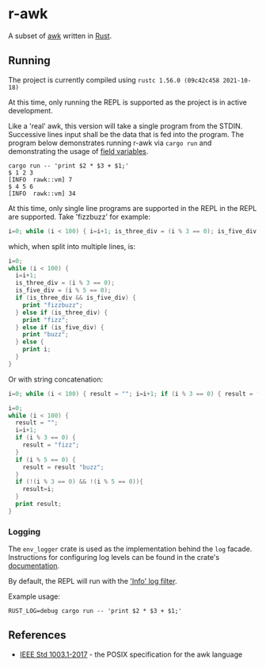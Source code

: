 # r-awk

A subset of [awk](https://en.wikipedia.org/wiki/AWK) written in [Rust](https://www.rust-lang.org/).

## Running
The project is currently compiled using `rustc 1.56.0 (09c42c458 2021-10-18)`

At this time, only running the REPL is supported as the project is in active development.

Like a 'real' awk, this version will take a single program from the STDIN. Successive lines input
shall be the data that is fed into the program. The program below demonstrates running r-awk via
`cargo run` and demonstrating the usage of 
[field variables](https://www.gnu.org/software/gawk/manual/gawk.html#Fields).

```commandline
cargo run -- 'print $2 * $3 + $1;'
$ 1 2 3
[INFO  rawk::vm] 7
$ 4 5 6
[INFO  rawk::vm] 34
```

At this time, only single line programs are supported in the REPL in the REPL are supported. Take 
'fizzbuzz' for example:
```awk
i=0; while (i < 100) { i=i+1; is_three_div = (i % 3 == 0); is_five_div = (i % 5 == 0); if (is_three_div && is_five_div) { print "fizzbuzz"; } else if (is_three_div) { print "fizz"; } else if (is_five_div) { print "buzz"; } else { print i; }}
```
which, when split into multiple lines, is:
```awk
i=0; 
while (i < 100) {
  i=i+1;
  is_three_div = (i % 3 == 0);
  is_five_div = (i % 5 == 0);
  if (is_three_div && is_five_div) { 
    print "fizzbuzz"; 
  } else if (is_three_div) { 
    print "fizz"; 
  } else if (is_five_div) { 
    print "buzz"; 
  } else {
    print i;
  }
}
```

Or with string concatenation: 
```awk
i=0; while (i < 100) { result = ""; i=i+1; if (i % 3 == 0) { result = "fizz"; } if (i % 5 == 0) { result = result "buzz"; } if (!(i % 3 == 0) && !(i % 5 == 0)){ result=i; } print result; }
```
```awk
i=0; 
while (i < 100) {
  result = "";
  i=i+1;
  if (i % 3 == 0) { 
    result = "fizz";
  } 
  if (i % 5 == 0) { 
    result = result "buzz";
  } 
  if (!(i % 3 == 0) && !(i % 5 == 0)){
    result=i;
  }
  print result;
}
```

### Logging
The `env_logger` crate is used as the implementation behind the `log` facade. Instructions for configuring log levels
can be found in the crate's [documentation](https://docs.rs/env_logger/0.8.2/env_logger/).

By default, the REPL will run with the ['Info' log filter](https://docs.rs/env_logger/0.8.2/env_logger/struct.Builder.html).

Example usage:
```commandline
RUST_LOG=debug cargo run -- 'print $2 * $3 + $1;'
```

## References
- [IEEE Std 1003.1-2017](https://pubs.opengroup.org/onlinepubs/9699919799/utilities/awk.html) - the POSIX specification for the awk language
